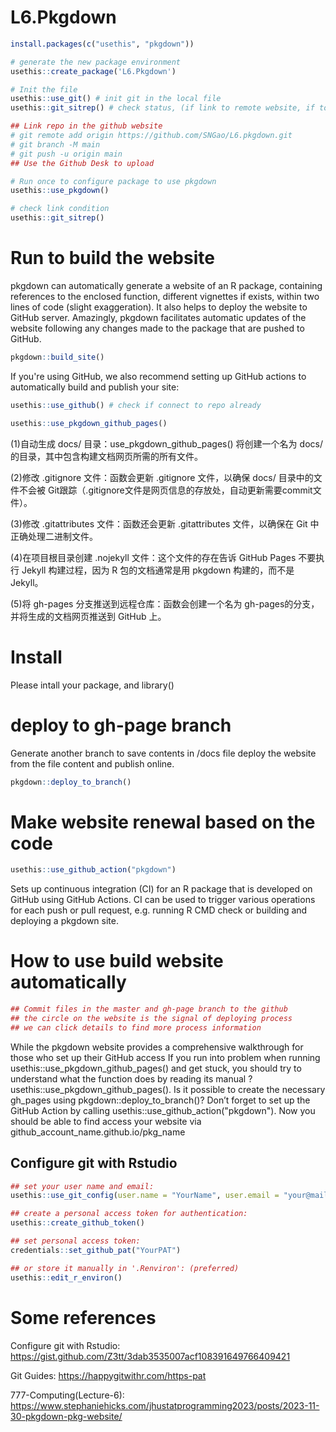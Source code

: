 # L6.Pkgdown

```r
install.packages(c("usethis", "pkgdown"))
```

```r
# generate the new package environment
usethis::create_package('L6.Pkgdown')

# Init the file
usethis::use_git() # init git in the local file
usethis::git_sitrep() # check status, (if link to remote website, if token available)
```

```r
## Link repo in the github website
# git remote add origin https://github.com/SNGao/L6.pkgdown.git
# git branch -M main
# git push -u origin main
## Use the Github Desk to upload

# Run once to configure package to use pkgdown
usethis::use_pkgdown() 

# check link condition
usethis::git_sitrep()
```

# Run to build the website

pkgdown can automatically generate a website of an R package, containing references to the enclosed function, different vignettes if exists, within two lines of code (slight exaggeration). It also helps to deploy the website to GitHub server. Amazingly, pkgdown facilitates automatic updates of the website following any changes made to the package that are pushed to GitHub.

```r
pkgdown::build_site()
```

If you're using GitHub, we also recommend setting up GitHub actions to automatically build and publish your site:

```r
usethis::use_github() # check if connect to repo already

usethis::use_pkgdown_github_pages()
```

(1)自动生成 docs/ 目录：use_pkgdown_github_pages() 将创建一个名为 docs/ 的目录，其中包含构建文档网页所需的所有文件。

(2)修改 .gitignore 文件：函数会更新 .gitignore 文件，以确保 docs/ 目录中的文件不会被 Git跟踪（.gitignore文件是网页信息的存放处，自动更新需要commit文件）。

(3)修改 .gitattributes 文件：函数还会更新 .gitattributes 文件，以确保在 Git 中正确处理二进制文件。

(4)在项目根目录创建 .nojekyll 文件：这个文件的存在告诉 GitHub Pages 不要执行 Jekyll 构建过程，因为 R 包的文档通常是用 pkgdown 构建的，而不是 Jekyll。

(5)将 gh-pages 分支推送到远程仓库：函数会创建一个名为 gh-pages的分支，并将生成的文档网页推送到 GitHub 上。

# Install
Please intall your package, and library()

# deploy to gh-page branch
Generate another branch to save contents in /docs file
deploy the website from the file content and publish online.
```r
pkgdown::deploy_to_branch()
```

# Make website renewal based on the code
```r
usethis::use_github_action("pkgdown")
```
Sets up continuous integration (CI) for an R package that is developed on GitHub using GitHub Actions. CI can be used to trigger various operations for each push or pull request, e.g. running R CMD check or building and deploying a pkgdown site.

# How to use build website automatically
```r
## Commit files in the master and gh-page branch to the github 
## the circle on the website is the signal of deploying process
## we can click details to find more process information
```

While the pkgdown website provides a comprehensive walkthrough for those who set up their GitHub access
If you run into problem when running usethis::use_pkgdown_github_pages() and get stuck, you should try to understand what the function does by reading its manual ?usethis::use_pkgdown_github_pages().
Is it possible to create the necessary gh_pages using pkgdown::deploy_to_branch()? Don’t forget to set up the GitHub Action by calling usethis::use_github_action("pkgdown"). Now you should be able to find access your website via github_account_name.github.io/pkg_name



## Configure git with Rstudio
```r
## set your user name and email:
usethis::use_git_config(user.name = "YourName", user.email = "your@mail.com")

## create a personal access token for authentication:
usethis::create_github_token() 

## set personal access token:
credentials::set_github_pat("YourPAT")

## or store it manually in '.Renviron': (preferred)
usethis::edit_r_environ()
```

# Some references
Configure git with Rstudio: https://gist.github.com/Z3tt/3dab3535007acf108391649766409421 

Git Guides: https://happygitwithr.com/https-pat

777-Computing(Lecture-6): https://www.stephaniehicks.com/jhustatprogramming2023/posts/2023-11-30-pkgdown-pkg-website/ 




